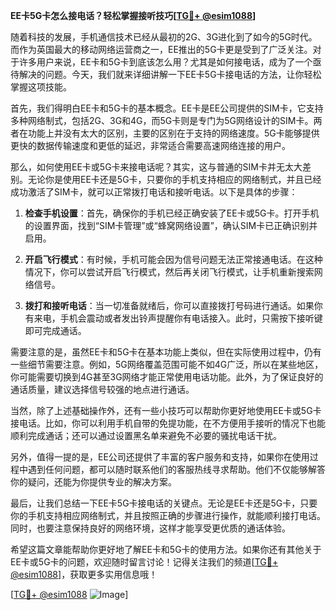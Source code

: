 **EE卡5G卡怎么接电话？轻松掌握接听技巧[[TG💪+ @esim1088](https://t.me/s/esim1088)]**

随着科技的发展，手机通信技术已经从最初的2G、3G进化到了如今的5G时代。而作为英国最大的移动网络运营商之一，EE推出的5G卡更是受到了广泛关注。对于许多用户来说，EE卡和5G卡到底该怎么用？尤其是如何接电话，成为了一个亟待解决的问题。今天，我们就来详细讲解一下EE卡5G卡接电话的方法，让你轻松掌握这项技能。

首先，我们得明白EE卡和5G卡的基本概念。EE卡是EE公司提供的SIM卡，它支持多种网络制式，包括2G、3G和4G，而5G卡则是专门为5G网络设计的SIM卡。两者在功能上并没有太大的区别，主要的区别在于支持的网络速度。5G卡能够提供更快的数据传输速度和更低的延迟，非常适合需要高速网络连接的用户。

那么，如何使用EE卡或5G卡来接电话呢？其实，这与普通的SIM卡并无太大差别。无论你是使用EE卡还是5G卡，只要你的手机支持相应的网络制式，并且已经成功激活了SIM卡，就可以正常拨打电话和接听电话。以下是具体的步骤：

1. **检查手机设置**：首先，确保你的手机已经正确安装了EE卡或5G卡。打开手机的设置界面，找到“SIM卡管理”或“蜂窝网络设置”，确认SIM卡已正确识别并启用。

2. **开启飞行模式**：有时候，手机可能会因为信号问题无法正常接通电话。在这种情况下，你可以尝试开启飞行模式，然后再关闭飞行模式，让手机重新搜索网络信号。

3. **拨打和接听电话**：当一切准备就绪后，你可以直接拨打号码进行通话。如果你有来电，手机会震动或者发出铃声提醒你有电话接入。此时，只需按下接听键即可完成通话。

需要注意的是，虽然EE卡和5G卡在基本功能上类似，但在实际使用过程中，仍有一些细节需要注意。例如，5G网络覆盖范围可能不如4G广泛，所以在某些地区，你可能需要切换到4G甚至3G网络才能正常使用电话功能。此外，为了保证良好的通话质量，建议选择信号较强的地点进行通话。

当然，除了上述基础操作外，还有一些小技巧可以帮助你更好地使用EE卡或5G卡接电话。比如，你可以利用手机自带的免提功能，在不方便用手接听的情况下也能顺利完成通话；还可以通过设置黑名单来避免不必要的骚扰电话干扰。

另外，值得一提的是，EE公司还提供了丰富的客户服务和支持，如果你在使用过程中遇到任何问题，都可以随时联系他们的客服热线寻求帮助。他们不仅能够解答你的疑问，还能为你提供专业的解决方案。

最后，让我们总结一下EE卡5G卡接电话的关键点。无论是EE卡还是5G卡，只要你的手机支持相应网络制式，并且按照正确的步骤进行操作，就能顺利接打电话。同时，也要注意保持良好的网络环境，这样才能享受更优质的通话体验。

希望这篇文章能帮助你更好地了解EE卡和5G卡的使用方法。如果你还有其他关于EE卡或5G卡的问题，欢迎随时留言讨论！记得关注我们的频道[[TG💪+ @esim1088](https://t.me/s/esim1088)]，获取更多实用信息哦！

[[TG💪+ @esim1088](https://t.me/s/esim1088) ![Image](https://i.postimg.cc/4NQfJmqS/Snipaste-2025-05-13-00-14-12.png)]